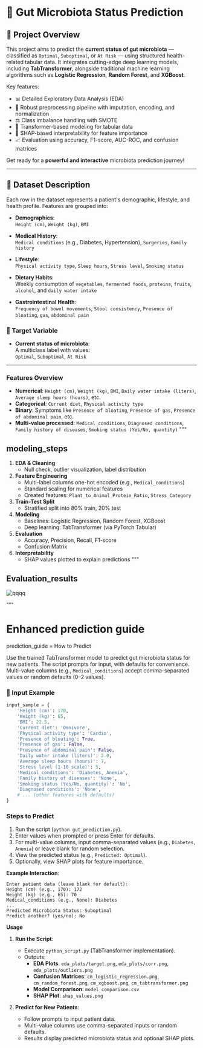 # 🧠 Gut Microbiota Status Prediction

## 📖 Project Overview
This project aims to predict the **current status of gut microbiota** — classified as `Optimal`, `Suboptimal`, or `At Risk` — using structured health-related tabular data. It integrates cutting-edge deep learning models, including **TabTransformer**, alongside traditional machine learning algorithms such as **Logistic Regression**, **Random Forest**, and **XGBoost**.

Key features:
- 📊 Detailed Exploratory Data Analysis (EDA)
- 🧹 Robust preprocessing pipeline with imputation, encoding, and normalization
- ⚖️ Class imbalance handling with SMOTE
- 🤖 Transformer-based modeling for tabular data
- 🧠 SHAP-based interpretability for feature importance
- 📈 Evaluation using accuracy, F1-score, AUC-ROC, and confusion matrices

Get ready for a **powerful and interactive** microbiota prediction journey!

---

## 📂 Dataset Description

Each row in the dataset represents a patient's demographic, lifestyle, and health profile. Features are grouped into:

- **Demographics**:  
  `Height (cm)`, `Weight (kg)`, `BMI`

- **Medical History**:  
  `Medical conditions` (e.g., Diabetes, Hypertension), `Surgeries`, `Family history`

- **Lifestyle**:  
  `Physical activity type`, `Sleep hours`, `Stress level`, `Smoking status`

- **Dietary Habits**:  
  Weekly consumption of `vegetables`, `fermented foods`, `proteins`, `fruits`, `alcohol`, and `daily water intake`

- **Gastrointestinal Health**:  
  `Frequency of bowel movements`, `Stool consistency`, `Presence of bloating`, `gas`, `abdominal pain`

### 🎯 Target Variable
- **Current status of microbiota**:  
  A multiclass label with values:  
  `Optimal`, `Suboptimal`, `At Risk`

---

### Features Overview
- **Numerical**: `Height (cm)`, `Weight (kg)`, `BMI`, `Daily water intake (liters)`, `Average sleep hours (hours)`, etc.
- **Categorical**: `Current diet`, `Physical activity type`
- **Binary**: Symptoms like `Presence of bloating`, `Presence of gas`, `Presence of abdominal pain`, etc.
- **Multi-value processed**: `Medical_conditions`, `Diagnosed conditions`, `Family history of diseases`, `Smoking status (Yes/No, quantity)`
"""

## modeling_steps

1. **EDA & Cleaning**
   - Null check, outlier visualization, label distribution
2. **Feature Engineering**
   - Multi-label columns one-hot encoded (e.g., `Medical_conditions`)
   - Standard scaling for numerical features
   - Created features: `Plant_to_Animal_Protein_Ratio`, `Stress_Category`
3. **Train-Test Split**
   - Stratified split into 80% train, 20% test
4. **Modeling**
   - Baselines: Logistic Regression, Random Forest, XGBoost
   - Deep learning: TabTransformer (via PyTorch Tabular)
5. **Evaluation**
   - Accuracy, Precision, Recall, F1-score
   - Confusion Matrix
6. **Interpretability**
   - SHAP values plotted to explain predictions
"""

## Evaluation_results 




![qqqq](https://github.com/user-attachments/assets/d2f8bd97-cb3f-4067-9db3-6c1c8f9c41d6)

"""

# Enhanced prediction guide
prediction_guide = How to Predict

Use the trained TabTransformer model to predict gut microbiota status for new patients. The script prompts for input, with defaults for convenience. Multi-value columns (e.g., `Medical_conditions`) accept comma-separated values or random defaults (0–2 values).

### 🧾 Input Example

```python
input_sample = {
    'Height (cm)': 170,
    'Weight (kg)': 65,
    'BMI': 22.5,
    'Current diet': 'Omnivore',
    'Physical activity type': 'Cardio',
    'Presence of bloating': True,
    'Presence of gas': False,
    'Presence of abdominal pain': False,
    'Daily water intake (liters)': 2.0,
    'Average sleep hours (hours)': 7,
    'Stress level (1-10 scale)': 5,
    'Medical_conditions': 'Diabetes, Anemia',
    'Family history of diseases': 'None',
    'Smoking status (Yes/No, quantity)': 'No',
    'Diagnosed conditions': 'None',
    # ... (other features with defaults)
}
```

### Steps to Predict
1. Run the script (`python gut_prediction.py`).
2. Enter values when prompted or press Enter for defaults.
3. For multi-value columns, input comma-separated values (e.g., `Diabetes, Anemia`) or leave blank for random selection.
4. View the predicted status (e.g., `Predicted: Optimal`).
5. Optionally, view SHAP plots for feature importance.

**Example Interaction**:
```
Enter patient data (leave blank for default):
Height (cm) (e.g., 170): 172
Weight (kg) (e.g., 65): 70
Medical_conditions (e.g., None): Diabetes
...
Predicted Microbiota Status: Suboptimal
Predict another? (yes/no): No
```


**Usage**

1. **Run the Script**:
   - Execute `python_script.py` (TabTransformer implementation).
   - Outputs:
     - **EDA Plots**: `eda_plots/target.png`, `eda_plots/corr.png`, `eda_plots/outliers.png`
     - **Confusion Matrices**: `cm_logistic_regression.png`, `cm_random_forest.png`, `cm_xgboost.png`, `cm_tabtransformer.png`
     - **Model Comparison**: `model_comparison.csv`
     - **SHAP Plot**: `shap_values.png`

2. **Predict for New Patients**:
   - Follow prompts to input patient data.
   - Multi-value columns use comma-separated inputs or random defaults.
   - Results display predicted microbiota status and optional SHAP plots.




